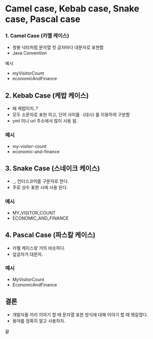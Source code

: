 # Camel case, Kebab case, Snake case, Pascal case

### 1. Camel Case (카멜 케이스)

- 쌍봉 낙타처럼 문자열 첫 글자마다 대문자로 표현함
- Java Convention

예시
- myVisitorCount
- economicAndFinance


## 2. Kebab Case (케밥 케이스)

- 왜 케밥이지..?
- 모두 소문자로 표현 하고, 단어 사이를 `-`(대시) 를 이용하여 구분함
- yml 이나 url 주소에서 많이 사용 됨.

### 예시
- my-visitor-count
- economic-and-finance

## 3. Snake Case (스네이크 케이스)
- `_`, 언더스코어를 구분자로 한다.
- 주로 상수 표현 시에 사용 된다.


### 예시
- MY_VISITOR_COUNT
- ECONOMIC_AND_FINANCE


## 4. Pascal Case (파스칼 케이스)
- 카멜 케이스랑 거의 비슷하다.
- 앞글자가 대문자.


### 예시
- MyVisitorCount
- EconomicAndFinance


## 결론
- 개발자들 끼리 이야기 할 때 문자열 표현 방식에 대해 이야기 할 때 헷갈렸다.
- 용어를 정확히 알고 사용하자.

끝 
